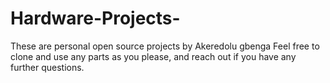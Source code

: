 # Hardware-Projects-
These are personal open source projects by Akeredolu gbenga 
Feel free to clone and use any parts as you please, and reach out if you have any further questions.
